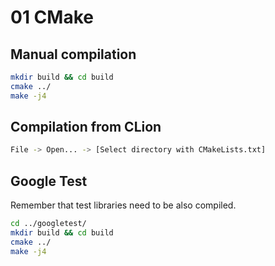 # 01 CMake

## Manual compilation

```bash
mkdir build && cd build
cmake ../
make -j4
```

## Compilation from CLion

```bash
File -> Open... -> [Select directory with CMakeLists.txt]
```

## Google Test

Remember that test libraries need to be also compiled.

```bash
cd ../googletest/
mkdir build && cd build
cmake ../
make -j4
```
